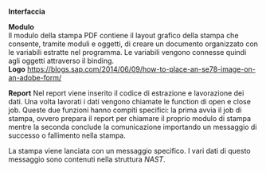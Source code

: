 **Interfaccia**

**Modulo** </br>
Il modulo della stampa PDF contiene il layout grafico della stampa che consente, tramite moduli e oggetti, di creare un documento organizzato con le variabili estratte nel programma. Le variabili vengono connesse quindi agli oggetti attraverso il binding.
  </br>**Logo**
    https://blogs.sap.com/2014/06/09/how-to-place-an-se78-image-on-an-adobe-form/
    
**Report**
Nel report viene inserito il codice di estrazione e lavorazione dei dati. Una volta lavorati i dati vengono chiamate le function di open e close job. Queste due funzioni hanno compiti specifici: la prima avvia il job di stampa, ovvero prepara il report per chiamare il proprio modulo di stampa mentre la seconda conclude la comunicazione importando un messaggio di successo o fallimento nella stampa.

La stampa viene lanciata con un messaggio specifico. I vari dati di questo messaggio sono contenuti nella struttura <i>NAST</i>.
